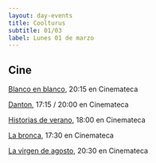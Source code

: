 ```yaml
---
layout: day-events
title: Coolturus
subtitle: 01/03
label: Lunes 01 de marzo
---
```


## Cine

[Blanco en blanco](https://cinemateca.org.uy/peliculas/965), 20:15 en Cinemateca

[Danton](https://cinemateca.org.uy/peliculas/1114), 17:15 / 20:00 en Cinemateca

[Historias de verano](https://cinemateca.org.uy/peliculas/1002), 18:00 en Cinemateca

[La bronca](https://cinemateca.org.uy/peliculas/945), 17:30 en Cinemateca

[La virgen de agosto](https://cinemateca.org.uy/peliculas/929), 20:30 en Cinemateca

